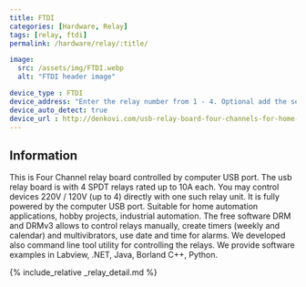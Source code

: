 ```yaml
---
title: FTDI
categories: [Hardware, Relay]
tags: [relay, ftdi]
permalink: /hardware/relay/:title/

image:
  src: /assets/img/FTDI.webp
  alt: "FTDI header image"

device_type : FTDI
device_address: "Enter the relay number from 1 - 4. Optional add the serial of the board seperated by a comma.<br />Ex: `1,A702JH8H`"
device_auto_detect: true
device_url : http://denkovi.com/usb-relay-board-four-channels-for-home-automation
---
```


## Information
This is Four Channel relay board controlled by computer USB port. The usb relay board is with 4 SPDT relays rated up to 10A each. You may control devices 220V / 120V (up to 4) directly with one such relay unit. It is fully powered by the computer USB port. Suitable for home automation applications, hobby projects, industrial automation. The free software DRM and DRMv3 allows to control relays manually, create timers (weekly and calendar) and multivibrators, use date and time for alarms. We developed also command line tool utility for controlling the relays. We provide software examples in Labview, .NET, Java, Borland C++, Python.

{% include_relative _relay_detail.md %}